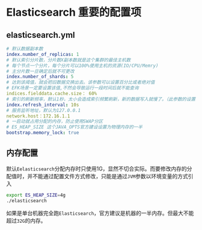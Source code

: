 # Elasticsearch 重要的配置项

## elasticsearch.yml

```yml
# 默认数据副本数
index.number_of_replicas: 1
# 默认索引分片数，分片数X副本数就是这个集群的最佳主机数
# 每个节点一个分片，每个分片可以100%使用主机的资源(IO/CPU/Memry)
# 主分片数一旦确定后就不可更改
index.number_of_shards: 5
# 达到该阈值，就会把旧数据交换出去。该参数可以设置百分比或者绝对值
# EFK场景一定要设置该值,不然会导致运行一段时间后就不能查询
indices.fielddata.cache.size： 60%
# 索引的刷新频率，默认1秒，太小会造成索引频繁刷新，新的数据写入就慢了。（此参数的设置需要在写入性能和实时搜索中取平衡）通常在ELK场景中需要将值调大一些比如60s，在有_template的情况下，需要设置在应用的_template中才生效。
index.refresh_interval: 10s
# 服务监听地址，默认为127.0.0.1
network.host：172.16.1.1
# 一启动就占用分配的内存，防止使用SWAP分区
# ES_HEAP_SIZE 这个JAVA_OPTS官方建设设置为物理内存的一半
bootstrap.memory_lock: true
```

## 内存配置

 默认`Eelasticsearch`分配内存时只使用1G，显然不切合实际。而要修改内存的分配值时，并不能通过配置文件方式修改，只能是通过`JVM`参数以环境变量的方式引入

```bash
export ES_HEAP_SIZE=4g
./elasticsearch
```

如果是单台机器完全跑`Elasticsearch`，官方建议是机器的一半内存。但最大不能超过`32G`的内存。